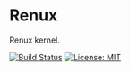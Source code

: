 # Renux
Renux kernel.

[![Build Status](https://travis-ci.org/kHigasa/renux.svg?branch=master)](https://travis-ci.org/kHigasa/renux)
[![License: MIT](https://img.shields.io/badge/License-MIT-green.svg)](https://opensource.org/licenses/MIT)

